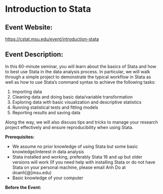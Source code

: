 # Introduction to Stata

## Event Website:
https://cstat.msu.edu/event/introduction-stata

## Event Description:
In this 60-minute seminar, you will learn about the basics of Stata and how to
best use Stata in the data analysis process. In particular, we will walk through
a simple project to demonstrate the typical workflow in Stata as well as how to
use Stata’s command syntax to achieve the following tasks:

1. Importing data
2. Cleaning data and doing basic data/variable transformation
3. Exploring data with basic visualization and descriptive statistics
4. Running statistical tests and fitting models
5. Reporting results and saving data

Along the way, we will also discuss tips and tricks to manage your research
project effectively and ensure reproducibility when using Stata.

**Prerequisites:**

* We assume no prior knowledge of using Stata but some basic knowledge/interest 
in data analysis
* Stata installed and working, preferably Stata 16 and up but older versions 
will work (If you need help with installing Stata or do not have Stata on your 
personal machine, please email Anh Do at doanh\[@\]msu.edu)
* Basic knowledge of your computer

**Before the Event:**

